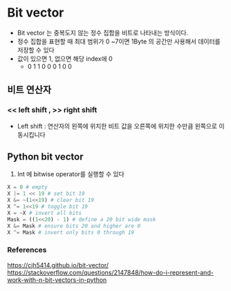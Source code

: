 # Bit vector 
* Bit vector 는 중복도지 않는 정수 집합을 비트로 나타내는 방식이다. 
* 정수 집합을 표현할 때 최대 범위가 0 ~7이면 1Byte 의 공간만 사용해서 데이터를 저장할 수 있다 
* 값이 있으면 1, 없으면 해당 index에 0
	* 0 1 1 0 0 0 1 0 0

## 비트 연산자 
### << left shift , >> right shift
* Left shift : 연산자의 왼쪽에 위치한 비트 값을 오른쪽에 위치한 수만큼 왼쪽으로 이동시킵니다 

## Python bit vector 
1) Int 에 bitwise operator를 실행할 수 있다 
``` python
X = 0 # empty 
X |= 1 << 19 # set bit 19 
X &= ~(1<<19) # clear bit 19
X ^= 1<<19 # toggle bit 19 
X = ~X # invert all bits 
Mask = ((1<<20) - 1) # define a 20 bit wide mask 
X &= Mask # ensure bits 20 and higher are 0 
X ^= Mask # invert only bits 0 through 19 

```

### References 
https://cjh5414.github.io/bit-vector/ 
https://stackoverflow.com/questions/2147848/how-do-i-represent-and-work-with-n-bit-vectors-in-python